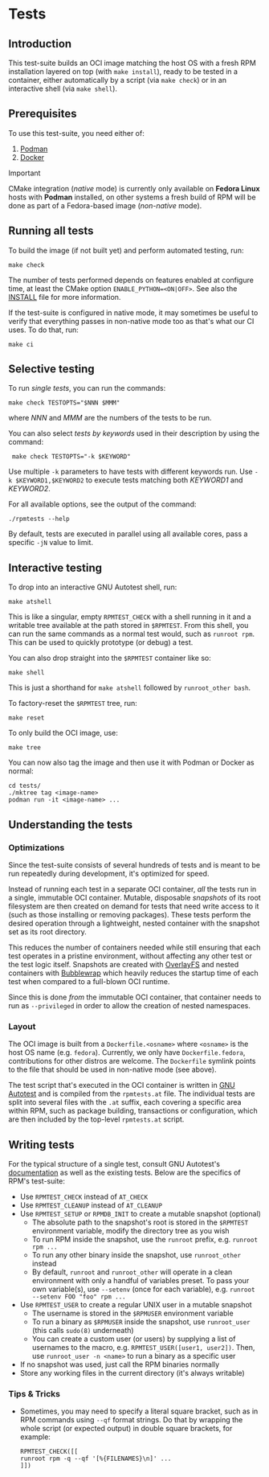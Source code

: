 # Tests

## Introduction

This test-suite builds an OCI image matching the host OS with a fresh RPM
installation layered on top (with `make install`), ready to be tested in a
container, either automatically by a script (via `make check`) or in an
interactive shell (via `make shell`).

## Prerequisites

To use this test-suite, you need either of:

1. [Podman](https://github.com/containers/podman/)
2. [Docker](https://github.com/docker/)

> [!IMPORTANT]
> CMake integration (*native* mode) is currently only available on **Fedora
> Linux** hosts with **Podman** installed, on other systems a fresh build of
> RPM will be done as part of a Fedora-based image (*non-native* mode).

## Running all tests

To build the image (if not built yet) and perform automated testing, run:

    make check

The number of tests performed depends on features enabled at configure time, at
least the CMake option `ENABLE_PYTHON=<ON|OFF>`.  See also the
[INSTALL](../INSTALL) file for more information.

If the test-suite is configured in native mode, it may sometimes be useful to
verify that everything passes in non-native mode too as that's what our CI
uses.  To do that, run:

    make ci

## Selective testing

To run *single tests*, you can run the commands:

    make check TESTOPTS="$NNN $MMM"

where _NNN_ and _MMM_ are the numbers of the tests to be run.

You can also select *tests by keywords* used in their description by using the
command:

     make check TESTOPTS="-k $KEYWORD"

Use multiple `-k` parameters to have tests with different keywords run.  Use
`-k $KEYWORD1,$KEYWORD2` to execute tests matching both _KEYWORD1_ and
_KEYWORD2_.

For all available options, see the output of the command:

	./rpmtests --help

By default, tests are executed in parallel using all available cores, pass a
specific `-jN` value to limit.

## Interactive testing

To drop into an interactive GNU Autotest shell, run:

    make atshell

This is like a singular, empty `RPMTEST_CHECK` with a shell running in it and a
writable tree available at the path stored in `$RPMTEST`.  From this shell, you
can run the same commands as a normal test would, such as `runroot rpm`.  This
can be used to quickly prototype (or debug) a test.

You can also drop straight into the `$RPMTEST` container like so:

    make shell

This is just a shorthand for `make atshell` followed by `runroot_other bash`.

To factory-reset the `$RPMTEST` tree, run:

    make reset

To only build the OCI image, use:

    make tree

You can now also tag the image and then use it with Podman or Docker as normal:

    cd tests/
    ./mktree tag <image-name>
    podman run -it <image-name> ...

## Understanding the tests

### Optimizations

Since the test-suite consists of several hundreds of tests and is meant to be
run repeatedly during development, it's optimized for speed.

Instead of running each test in a separate OCI container, *all* the tests run
in a single, immutable OCI container.  Mutable, disposable *snapshots* of its
root filesystem are then created on demand for tests that need write access to
it (such as those installing or removing packages).  These tests perform the
desired operation through a lightweight, nested container with the snapshot set
as its root directory.

This reduces the number of containers needed while still ensuring that each
test operates in a pristine environment, without affecting any other test or
the test logic itself.  Snapshots are created with
[OverlayFS](https://docs.kernel.org/filesystems/overlayfs.html) and nested
containers with [Bubblewrap](https://github.com/containers/bubblewrap) which
heavily reduces the startup time of each test when compared to a full-blown OCI
runtime.

Since this is done *from* the immutable OCI container, that container needs to
run as `--privileged` in order to allow the creation of nested namespaces.

### Layout

The OCI image is built from a `Dockerfile.<osname>` where `<osname>` is the
host OS name (e.g. `fedora`).  Currently, we only have `Dockerfile.fedora`,
contributions for other distros are welcome.  The `Dockerfile` symlink points
to the file that should be used in non-native mode (see above).

The test script that's executed in the OCI container is written in [GNU
Autotest](https://www.gnu.org/savannah-checkouts/gnu/autoconf/manual/autoconf-2.71/autoconf.html#Using-Autotest)
and is compiled from the `rpmtests.at` file.  The individual tests are split
into several files with the `.at` suffix, each covering a specific area within
RPM, such as package building, transactions or configuration, which are then
included by the top-level `rpmtests.at` script.

## Writing tests

For the typical structure of a single test, consult GNU Autotest's
[documentation](https://www.gnu.org/savannah-checkouts/gnu/autoconf/manual/autoconf-2.71/autoconf.html#Writing-Testsuites)
as well as the existing tests.  Below are the specifics of RPM's test-suite:

* Use `RPMTEST_CHECK` instead of `AT_CHECK`
* Use `RPMTEST_CLEANUP` instead of `AT_CLEANUP`
* Use `RPMTEST_SETUP` or `RPMDB_INIT` to create a mutable snapshot (optional)
    * The absolute path to the snapshot's root is stored in the `$RPMTEST`
      environment variable, modify the directory tree as you wish
    * To run RPM inside the snapshot, use the `runroot` prefix, e.g. `runroot
      rpm ...`
    * To run any other binary inside the snapshot, use `runroot_other` instead
    * By default, `runroot` and `runroot_other` will operate in a clean
      environment with only a handful of variables preset.  To pass your own
      variable(s), use `--setenv` (once for each variable), e.g. `runroot
      --setenv FOO "foo" rpm ...`
* Use `RPMTEST_USER` to create a regular UNIX user in a mutable snapshot
    * The username is stored in the `$RPMUSER` environment variable
    * To run a binary as `$RPMUSER` inside the snapshot, use `runroot_user`
      (this calls `sudo(8)` underneath)
    * You can create a custom user (or users) by supplying a list of usernames
      to the macro, e.g. `RPMTEST_USER([user1, user2])`.  Then, use
      `runroot_user -n <name>` to run a binary as a specific user
* If no snapshot was used, just call the RPM binaries normally
* Store any working files in the current directory (it's always writable)

### Tips & Tricks

* Sometimes, you may need to specify a literal square bracket, such as in RPM
  commands using `--qf` format strings.  Do that by wrapping the whole script
  (or expected output) in double square brackets, for example:

    ```
    RPMTEST_CHECK([[
    runroot rpm -q --qf '[%{FILENAMES}\n]' ...
    ]])
    ```
